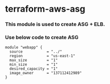 # terraform-aws-asg
### This module is used to create ASG + ELB.
### Use below code to create ASG

```
module "webapp" {
  source           = "../"
  region           = "us-east-1"
  max_size         = "1"
  min_size         = "1"
  desired_capacity = "1"
  image_owner      = "137112412989"
}
